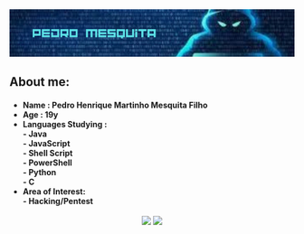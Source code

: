<div align="center">
  <img src='./bannergit.png'>
</div>
<h2> About me: </h2>
<h4>
  <ul>
    <li> Name : Pedro Henrique Martinho Mesquita Filho </li>
    <li> Age : 19y
    <li> Languages Studying :<br>- Java <br>-  JavaScript <br>- Shell Script <br>- PowerShell <br>- Python <br>- C</li> 
    <li> Area of Interest:
       <br>- Hacking/Pentest
    </li>
  </ul>
</h4>
 <div align="center">
  <img src='https://github-readme-stats.vercel.app/api?username=PedroMesquitaFilho&theme=tokyonight' width="50%">
  <img src='https://github-readme-stats.vercel.app/api/top-langs/?username=PedroMesquitaFilho&layout=compact&theme=tokyonight' width="43%">
</div>


